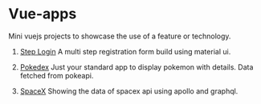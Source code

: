 # Vue-apps
Mini vuejs projects to showcase the use of a feature or technology.

1. [Step Login](./step-login/)
A multi step registration form build using material ui.

2. [Pokedex](./pokedex/)
Just your standard app to display pokemon with details. Data fetched from pokeapi.

3. [SpaceX](./spacex/)
Showing the data of spacex api using apollo and graphql.